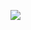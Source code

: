 <img src="https://img.shields.io/badge/amazonaws-232F3E?style=flat-squar&logo=amazonaws&logoColor=232F3E"/></a>

